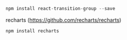 ```javascript
npm install react-transition-group --save
```

recharts (https://github.com/recharts/recharts)
```javascript 
npm install recharts
```